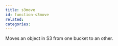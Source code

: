 ```yaml
---
title: s3move
id: function-s3move
related:
categories:
---
```


Moves an object in S3 from one bucket to an other.